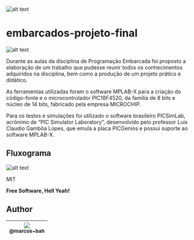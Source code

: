 ![alt text][Licenca]  

[Licenca]: https://img.shields.io/badge/Licen%C3%A7a-MIT-brightgreen "Somos Livres!"
# embarcados-projeto-final

![alt text](https://github.com/marcos-bah/embarcados-projeto-final/blob/main/docs/inicial.png)

Durante as aulas da disciplina de Programação Embarcada foi proposto a elaboração de um trabalho que pudesse reunir todos os conhecimentos adquiridos na disciplina, bem como a produção de um projeto prático e didático.   
  
As ferramentas utilizadas foram o software MPLAB-X para a criação do código-fonte e o microcontrolador PIC18F4520, da família de 8 bits e núcleo de 14 bits, fabricado pela empresa MICROCHIP.   
  
Para os testes e simulações foi utilizado o software brasileiro PICSimLab, acrônimo de “PIC Simulator Laboratory”, desenvolvido pelo professor Luis Claudio Gambôa Lopes, que emula a placa PICGenios e possui  suporte ao software MPLAB-X.

## Fluxograma

![alt text](https://github.com/marcos-bah/embarcados-projeto-final/blob/main/docs/flux-final-embarcado.png)

MIT

**Free Software, Hell Yeah!**

## Author

| [<img src="https://avatars3.githubusercontent.com/u/49887610?s=96&v=4"><br><sub>@marcos-bah</sub>](https://github.com/marcos-bah) |
| :---: |
